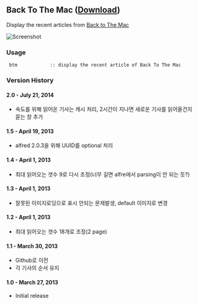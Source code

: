 ## Back To The Mac ([Download](https://raw.github.com/jmjeong/alfred-extension/master/backtothemac/BackToTheMac.alfredworkflow))

Display the recent articles from [Back to The Mac](http://macnews.tistory.com)

![Screenshot](https://raw.github.com/jmjeong/alfred-extension/master/backtothemac/screenshot.jpg)

###  Usage

```
 btm            :: display the recent article of Back To The Mac
```

### Version History

#### 2.0 - July 21, 2014

- 속도를 위해 읽어온 기사는 캐시 처리, 2시간이 지나면 새로운 기사를 읽어올건지 묻는 창 추가

#### 1.5 - April 19, 2013

- alfred 2.0.3을 위해 UUID를 optional 처리

#### 1.4 - April 1, 2013

- 최대 읽어오는 갯수 9로 다시 조정(너무 길면 alfre에서 parsing이 안 되는 듯?)

#### 1.3 - April 1, 2013

- 잘못된 이미지로딩으로 표시 안되는 문제발생, default 이미지로 변경

#### 1.2 - April 1, 2013

- 최대 읽어오는 갯수 18개로 조정(2 page)

#### 1.1 - March 30, 2013

- Github로 이전
- 각 기사의 순서 유지

#### 1.0 - March 27, 2013

- Initial release


